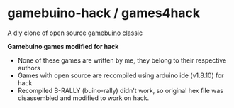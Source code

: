 # gamebuino-hack / games4hack
A diy clone of open source [gamebuino classic](http://legacy.gamebuino.com/wiki)

**Gamebuino games modified for hack**
  - None of these games are written by me, they belong to their respective authors
  - Games with open source are recompiled using arduino ide (v1.8.10) for hack
  - Recompiled B-RALLY (buino-rally) didn't work, so original hex file was disassembled and modified to work on hack.

